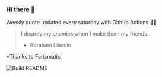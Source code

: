 ### Hi there 👋



Weekly quote updated every saturday with Github Actions 💁‍♂️


<!-- START_JOKE_SECTION -->
> I destroy my enemies when I make them my friends.  
> 
> - Abraham Lincoln
<!-- END_JOKE_SECTION -->


*Thanks to Forismatic


![Build README](https://github.com/ThomasTSWD/ThomasTSWD/workflows/Build%20README/badge.svg)


<!-- ##![Cute cat](https://cataas.com/cat?width=250&height=250) -->
